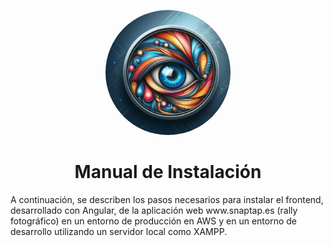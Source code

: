 <p align="center">
  <img src="Logo.png" alt="Foto Rally" width="200" style="border-radius: 100px;">
</p>
<h1 align="center">Manual de Instalación</h1>
A continuación, se describen los pasos necesarios para instalar el frontend, desarrollado con Angular, de la aplicación web www.snaptap.es (rally fotográfico) en un entorno de producción en AWS y en un entorno de desarrollo utilizando un servidor local como XAMPP.
